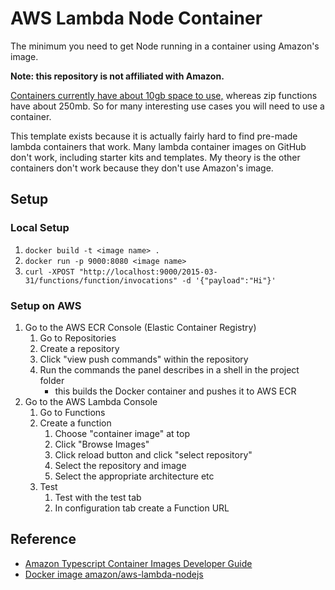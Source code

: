 # AWS Lambda Node Container

The minimum you need to get Node running in a container using Amazon's image.

**Note: this repository is not affiliated with Amazon.**

[Containers currently have about 10gb space to use,](https://docs.aws.amazon.com/lambda/latest/dg/gettingstarted-limits.html) whereas zip functions have about 250mb. So for many interesting use cases you will need to use a container.

This template exists because it is actually fairly hard to find pre-made lambda containers that work. Many lambda container images on GitHub don't work, including starter kits and templates. My theory is the other containers don't work because they don't use Amazon's image.


## Setup

### Local Setup

1. `docker build -t <image name> .`
2. `docker run -p 9000:8080 <image name>`
3. `curl -XPOST "http://localhost:9000/2015-03-31/functions/function/invocations" -d '{"payload":"Hi"}'`


### Setup on AWS

1. Go to the AWS ECR Console (Elastic Container Registry)
    1. Go to Repositories
    2. Create a repository
    3. Click "view push commands" within the repository
    4. Run the commands the panel describes in a shell in the project folder
        - this builds the Docker container and pushes it to AWS ECR
2. Go to the AWS Lambda Console
    1. Go to Functions
    2. Create a function
        1. Choose "container image" at top
        2. Click "Browse Images"
        3. Click reload button and click "select repository"
        4. Select the repository and image
        5. Select the appropriate architecture etc
    3. Test
        1. Test with the test tab
        2. In configuration tab create a Function URL


## Reference

- [Amazon Typescript Container Images Developer Guide](https://docs.aws.amazon.com/lambda/latest/dg/typescript-image.html)
- [Docker image amazon/aws-lambda-nodejs](https://hub.docker.com/r/amazon/aws-lambda-nodejs)
